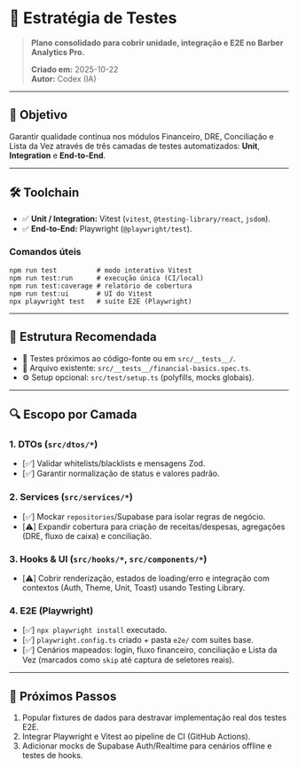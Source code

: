 # 🧪 Estratégia de Testes

> **Plano consolidado para cobrir unidade, integração e E2E no Barber Analytics Pro.**
>
> **Criado em:** 2025-10-22  
> **Autor:** Codex (IA)

---

## 🎯 Objetivo

Garantir qualidade contínua nos módulos Financeiro, DRE, Conciliação e Lista da Vez através de três camadas de testes automatizados: **Unit**, **Integration** e **End-to-End**.

---

## 🛠️ Toolchain

- ✅ **Unit / Integration:** Vitest (`vitest`, `@testing-library/react`, `jsdom`).
- ✅ **End-to-End:** Playwright (`@playwright/test`).

### Comandos úteis

```
npm run test          # modo interativo Vitest
npm run test:run      # execução única (CI/local)
npm run test:coverage # relatório de cobertura
npm run test:ui       # UI do Vitest
npx playwright test   # suíte E2E (Playwright)
```

---

## 🧱 Estrutura Recomendada

- 📁 Testes próximos ao código-fonte ou em `src/__tests__/`.
- 📄 Arquivo existente: `src/__tests__/financial-basics.spec.ts`.
- ⚙️ Setup opcional: `src/test/setup.ts` (polyfills, mocks globais).

---

## 🔍 Escopo por Camada

### 1. DTOs (`src/dtos/*`)
- [✅] Validar whitelists/blacklists e mensagens Zod.
- [✅] Garantir normalização de status e valores padrão.

### 2. Services (`src/services/*`)
- [✅] Mockar `repositories`/Supabase para isolar regras de negócio.
- [⚠️] Expandir cobertura para criação de receitas/despesas, agregações (DRE, fluxo de caixa) e conciliação.

### 3. Hooks & UI (`src/hooks/*`, `src/components/*`)
- [⚠️] Cobrir renderização, estados de loading/erro e integração com contextos (Auth, Theme, Unit, Toast) usando Testing Library.

### 4. E2E (Playwright)
- [✅] `npx playwright install` executado.
- [✅] `playwright.config.ts` criado + pasta `e2e/` com suites base.
- [✅] Cenários mapeados: login, fluxo financeiro, conciliação e Lista da Vez (marcados como `skip` até captura de seletores reais).

---

## 📌 Próximos Passos

1. Popular fixtures de dados para destravar implementação real dos testes E2E.  
2. Integrar Playwright e Vitest ao pipeline de CI (GitHub Actions).  
3. Adicionar mocks de Supabase Auth/Realtime para cenários offline e testes de hooks.

